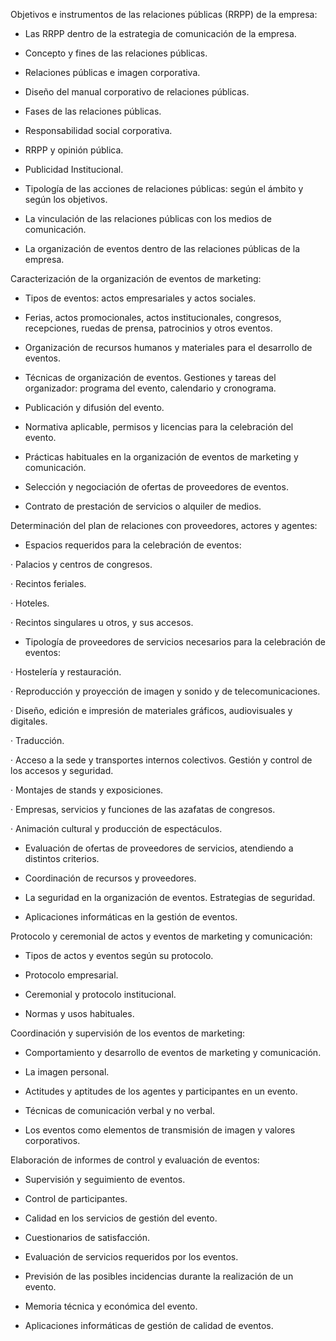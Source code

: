 Objetivos e instrumentos de las relaciones públicas (RRPP) de la empresa:

- Las RRPP dentro de la estrategia de comunicación de la empresa.

- Concepto y fines de las relaciones públicas.

- Relaciones públicas e imagen corporativa.

- Diseño del manual corporativo de relaciones públicas.

- Fases de las relaciones públicas.

- Responsabilidad social corporativa.

- RRPP y opinión pública.

- Publicidad Institucional.

- Tipología de las acciones de relaciones públicas: según el ámbito y según los objetivos.

- La vinculación de las relaciones públicas con los medios de comunicación.

- La organización de eventos dentro de las relaciones públicas de la empresa.

Caracterización de la organización de eventos de marketing:

- Tipos de eventos: actos empresariales y actos sociales.

- Ferias, actos promocionales, actos institucionales, congresos, recepciones, ruedas de prensa, patrocinios y otros eventos.

- Organización de recursos humanos y materiales para el desarrollo de eventos.

- Técnicas de organización de eventos. Gestiones y tareas del organizador: programa del evento, calendario y cronograma.

- Publicación y difusión del evento.

- Normativa aplicable, permisos y licencias para la celebración del evento.

- Prácticas habituales en la organización de eventos de marketing y comunicación.

- Selección y negociación de ofertas de proveedores de eventos.

- Contrato de prestación de servicios o alquiler de medios.

Determinación del plan de relaciones con proveedores, actores y agentes:

- Espacios requeridos para la celebración de eventos:

· Palacios y centros de congresos.

· Recintos feriales.

· Hoteles.

· Recintos singulares u otros, y sus accesos.

- Tipología de proveedores de servicios necesarios para la celebración de eventos:

· Hostelería y restauración.

· Reproducción y proyección de imagen y sonido y de telecomunicaciones.

· Diseño, edición e impresión de materiales gráficos, audiovisuales y digitales.

· Traducción.

· Acceso a la sede y transportes internos colectivos. Gestión y control de los accesos y seguridad.

· Montajes de stands y exposiciones.

· Empresas, servicios y funciones de las azafatas de congresos.

· Animación cultural y producción de espectáculos.

- Evaluación de ofertas de proveedores de servicios, atendiendo a distintos criterios.

- Coordinación de recursos y proveedores.

- La seguridad en la organización de eventos. Estrategias de seguridad.

- Aplicaciones informáticas en la gestión de eventos.

Protocolo y ceremonial de actos y eventos de marketing y comunicación:

- Tipos de actos y eventos según su protocolo.

- Protocolo empresarial.

- Ceremonial y protocolo institucional.

- Normas y usos habituales.

Coordinación y supervisión de los eventos de marketing:

- Comportamiento y desarrollo de eventos de marketing y comunicación.

- La imagen personal.

- Actitudes y aptitudes de los agentes y participantes en un evento.

- Técnicas de comunicación verbal y no verbal.

- Los eventos como elementos de transmisión de imagen y valores corporativos.

Elaboración de informes de control y evaluación de eventos:

- Supervisión y seguimiento de eventos.

- Control de participantes.

- Calidad en los servicios de gestión del evento.

- Cuestionarios de satisfacción.

- Evaluación de servicios requeridos por los eventos.

- Previsión de las posibles incidencias durante la realización de un evento.

- Memoria técnica y económica del evento.

- Aplicaciones informáticas de gestión de calidad de eventos.